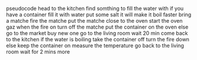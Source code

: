 pseudocode
head to the kitchen
find somthing to fill the water with 
if you have a  container
fill it with water
put some salt it will make it boil faster 
bring a matche
fire the matche 
put the matche close to the oven
start the oven gaz
when the fire on turn off the matche
put the container on the oven
else go to the market 
buy new one 
go to the living room 
wait 20 min
come back to the kitchen
if the water is boiling
take the container off 
turn the fire down
else keep the container on
measure the temperature 
go back to the living room
wait for 2 mins more